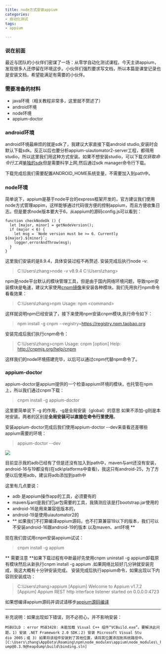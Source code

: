 ```yaml
---
title: node方式安装appium
categories:
- 自动化测试
tags:
- appium

---
```

### 说在前面 ###

最近与团队的小伙伴们密谋了一场：从零学自动化测试课程。今天主讲appium，发现很多人还停留在环境这步。小伙伴们强烈要求写文档，所以本篇是课堂记录也是安装文档，希望能满足有需要的小伙伴。
<!-- more -->
### 需要准备的材料 ###
- java环境（相关教程非常多，这里就不赘述了）
- android环境
- node环境
- appium-doctor

### android环境 ###
android环境最麻烦的就是sdk了，我建议大家直接下载android studio,安装时会默认下载sdk。反正以后也要分析appium-uiautomator2-server工程，都得用studio，所以这里我们用这种方式安装。如果不想安装studio，可以下载*仅获取命令行工具*[单独的sdk](https://developer.android.com/studio/index.html?hl=zh-cn)但是需要科学上网,然后通过sdk manager命令行下载。

下载完成后我们需要配置ANDROID_HOME系统变量，不需要加入到path中。

### node环境 ###

简单说下，appium是基于node平台的express框架开发的，官方建议我们使用node方式管理appim，这样能够通过代码很方便的控制appium，而且方便收集日志。但是要求node版本要大于6，从appium的源码config.js可以看到：
```
function checkNodeOk () {
  let [major, minor] = getNodeVersion();
  if (major < 6) {
    let msg = `Node version must be >= 6. Currently ${major}.${minor}`;
    logger.errorAndThrow(msg);
  }
}
```
这里我们安装的是8.9.4，具体安装过程不再赘述.
安装完成后执行node -v:
>C:\Users\zhang>node -v
v8.9.4
C:\Users\zhang>

npm是node平台默认的模块管理工具，但是由于国内网络环境问题，导致npm安装模块是龟速，建议大家使用[cnpm镜像](https://npm.taobao.org/)来安装各种模块。我们先用执行npm命令看看效果：
>C:\Users\zhang>npm
>Usage: npm &lt;command&gt;

这样就说明npm已经安装了，接下来使用npm安装cnpm模块,执行命令如下：
> npm install -g cnpm --registry=https://registry.npm.taobao.org

安装完成后我们执行cnpm命令：
>C:\Users\zhang>cnpm
Usage: cnpm [option] <command>
Help: http://cnpmjs.org/help/cnpm

这样我们的node环境搭建完毕，以后可以通过cnpm代替npm命令了。

### appium-doctor ###
appium-doctor是appium提供的一个检查appium环境的模块，也托管在npm上，所以我们通过cnpm下载：
> cnpm install -g appium-doctor

这里要简单说下 -g 的作用，-g是全局安装（global）的意思 如果不添加-g则是本地安装。两者的区别是**全局安装可以直接在命令行里使用**。

安装appium-doctor完成后我们使用appium-doctor --dev来查看还差哪些appium需要的环境：
> appium-doctor --dev

![](https://i.imgur.com/Djb5p2O.png)

目前显示我的adb已经有了但是还没有加入到path中，maven与ant还没有安装，android-16与19都没有(在sdk\platforms中查看)，我这只有android-25，为了方便以后使用adb，建议将adb添加到path中

这里有几点要说：
- adb 是appium操作app的工具，必须要有的
- maven与ant是我们打jar包需要的工具，我猜测应该是打bootstrap.jar使用的
- android-16是用来兼容低版本的，
- android-19是使用uiautomator2的
- ** 如果我们不打算编译appium源码，也不打算兼容19以下的版本，我们可以不安装android-16跟android-19的版本 以及maven、ant环境 **


现在我们尝试用cnpm安装appium试试：
> cnpm install -g appium

** 需要注意 **如果下载过程有中断最好先使用cnpm uninstall -g appium卸载原有模块然后从新执行cnpm install -g appium .如果网络比较好几分钟就安装完成，我这大概有十分钟安装完成。
安装完成后执行appium命令，如果出现以下内容则安装成功：
>C:\Users\zhang>appium
[Appium] Welcome to Appium v1.7.2
[Appium] Appium REST http interface listener started on 0.0.0.0:4723

如果想编译appium源码并调试请移步[appium源码编译](http://www.kikijie.com/2018/03/12/appium%E6%BA%90%E7%A0%81%E7%BC%96%E8%AF%91/#more)

----

补充说明：如果出现如下错误，则不必担心，并不影响安装：

```
MSBUILD : error MSB3428: 未能加载 Visual C++ 组件“VCBuild.exe”。要解决此问题，1) 安装 .NET Framework 2.0 SDK；2) 安装 Microsoft Visual Stu
dio 2005；或 3) 如果将该组件安装到了其他位置，请将其位置添加到系统路径中。 [C:\Users\zhang\AppData\Roaming\npm\node_modules\appium\node_modules\_heapd
ump@0.3.9@heapdump\build\binding.sln]
```






